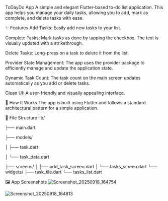 ToDayDo App
A simple and elegant Flutter-based to-do list application. This app helps you manage your daily tasks, allowing you to add, mark as complete, and delete tasks with ease.

✨ Features
Add Tasks: Easily add new tasks to your list.

Complete Tasks: Mark tasks as done by tapping the checkbox. The text is visually updated with a strikethrough.

Delete Tasks: Long-press on a task to delete it from the list.

Provider State Management: The app uses the provider package to efficiently manage and update the application state.

Dynamic Task Count: The task count on the main screen updates automatically as you add or delete tasks.

Clean UI: A user-friendly and visually appealing interface.

🚀 How It Works
The app is built using Flutter and follows a standard architectural pattern for a simple application.

📂 File Structure
lib/

├── main.dart

├── models/

│   ├── task.dart

│   └── task_data.dart

├── screens/
│   ├── add_task_screen.dart
│   └── tasks_screen.dart
└── widgets/
    ├── task_tile.dart
    └── tasks_list.dart

🖼️ App Screenshots
![Screenshot_20250918_164754](https://github.com/user-attachments/assets/1803df0e-4dcf-4625-8a56-d0c9144a59f5)

![Screenshot_20250918_164813](https://github.com/user-attachments/assets/7e7f4437-a1e5-4403-b0d8-102e34e77c77)
